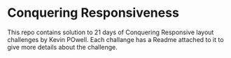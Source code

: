 # Conquering Responsiveness

This repo contains solution to 21 days of Conquering Responsive layout challenges by Kevin POwell. Each challange has a Readme attached to it to give more details about the challenge.



